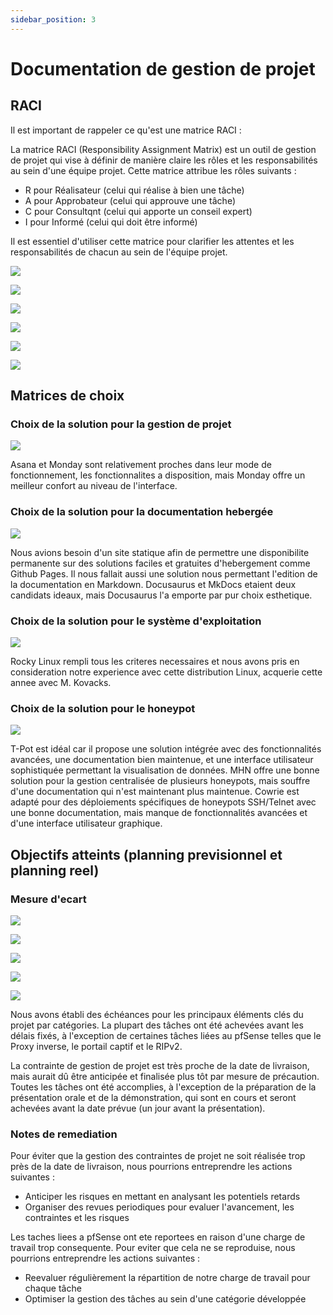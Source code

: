 ```yaml
---
sidebar_position: 3
---
```


# Documentation de gestion de projet

## RACI
Il est important de rappeler ce qu'est une matrice RACI :

La matrice RACI (Responsibility Assignment Matrix) est un outil de gestion de projet qui vise à définir de manière claire les rôles et les responsabilités au sein d'une équipe projet. Cette matrice attribue les rôles suivants :
- R pour Réalisateur (celui qui réalise à bien une tâche)
- A pour Approbateur (celui qui approuve une tâche)
- C pour Consultqnt (celui qui apporte un conseil expert)
- I pour Informé (celui qui doit être informé)

Il est essentiel d'utiliser cette matrice pour clarifier les attentes et les responsabilités de chacun au sein de l'équipe projet.

![](./img/raci_gp.png)

![](./img/raci_infra.png)

![](./img/raci_pfsense.png)

![](./img/raci_lans.png)

![](./img/raci_dmz.png)

![](./img/raci_hp.png)

## Matrices de choix
### Choix de la solution pour la gestion de projet
![](./img/mc_orga.png)

Asana et Monday sont relativement proches dans leur mode de fonctionnement, les fonctionnalites a disposition, mais Monday offre un meilleur confort au niveau de l'interface.

### Choix de la solution pour la documentation hebergée
![](./img/mc_doc.png)

Nous avions besoin d'un site statique afin de permettre une disponibilite permanente sur des solutions faciles et gratuites d'hebergement comme Github Pages.
Il nous fallait aussi une solution nous permettant l'edition de la documentation en Markdown.
Docusaurus et MkDocs etaient deux candidats ideaux, mais Docusaurus l'a emporte par pur choix esthetique.

### Choix de la solution pour le système d'exploitation
![](./img/mc_os.png)

Rocky Linux rempli tous les criteres necessaires et nous avons pris en consideration notre experience avec cette distribution Linux, acquerie cette annee avec M. Kovacks.

### Choix de la solution pour le honeypot
![](./img/mc_honeypot.png)

T-Pot est idéal car il propose une solution intégrée avec des fonctionnalités avancées, une documentation bien maintenue, et une interface utilisateur sophistiquée permettant la visualisation de données.
MHN offre une bonne solution pour la gestion centralisée de plusieurs honeypots, mais souffre d'une documentation qui n'est maintenant plus maintenue.
Cowrie est adapté pour des déploiements spécifiques de honeypots SSH/Telnet avec une bonne documentation, mais manque de fonctionnalités avancées et d'une interface utilisateur graphique.

## Objectifs atteints (planning previsionnel et planning reel)
### Mesure d'ecart
![](./img/gp.png)

![](./img/infra.png)

![](./img/pfsense.png)

![](./img/lansdmz.png)

![](./img/image.png)

Nous avons établi des échéances pour les principaux éléments clés du projet par catégories. La plupart des tâches ont été achevées avant les délais fixés, à l'exception de certaines tâches liées au pfSense telles que le Proxy inverse, le portail captif et le RIPv2.

La contrainte de gestion de projet est très proche de la date de livraison, mais aurait dû être anticipée et finalisée plus tôt par mesure de précaution. Toutes les tâches ont été accomplies, à l'exception de la préparation de la présentation orale et de la démonstration, qui sont en cours et seront achevées avant la date prévue (un jour avant la présentation).

### Notes de remediation
Pour éviter que la gestion des contraintes de projet ne soit réalisée trop près de la date de livraison, nous pourrions entreprendre les actions suivantes :
- Anticiper les risques en mettant en analysant les potentiels retards
- Organiser des revues periodiques pour evaluer l'avancement, les contraintes et les risques

Les taches liees a pfSense ont ete reportees en raison d'une charge de travail trop consequente.
Pour eviter que cela ne se reproduise, nous pourrions entreprendre les actions suivantes :
- Reevaluer régulièrement la répartition de notre charge de travail pour chaque tâche
- Optimiser la gestion des tâches au sein d'une catégorie développée